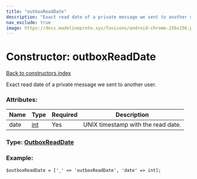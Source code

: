 ```yaml
---
title: "outboxReadDate"
description: "Exact read date of a private message we sent to another user."
nav_exclude: true
image: https://docs.madelineproto.xyz/favicons/android-chrome-256x256.png
---
```

# Constructor: outboxReadDate  
[Back to constructors index](/API_docs/constructors/index.html)



Exact read date of a private message we sent to another user.

### Attributes:

| Name     |    Type       | Required | Description |
|----------|---------------|----------|-------------|
|date|[int](/API_docs/types/int.html) | Yes|UNIX timestamp with the read date.|



### Type: [OutboxReadDate](/API_docs/types/OutboxReadDate.html)


### Example:

```
$outboxReadDate = ['_' => 'outboxReadDate', 'date' => int];
```  
